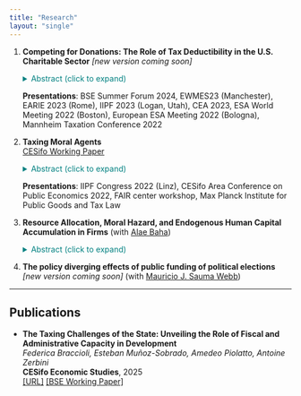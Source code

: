 ```yaml
---
title: "Research"
layout: "single"
---
```



1. **Competing for Donations: The Role of Tax Deductibility in the U.S. Charitable Sector**  _[new version coming soon]_ 
   <details> <summary style="color: teal;">Abstract (click to expand)</summary>
   <p>
    Around the world, governments provide tax benefits to incentivize charitable giving. I argue that the current approaches to determining the optimal level of such tax benefits  neglect a crucial ingredient. While higher tax benefits increase charitable giving, they also intensify potentially wasteful competition for funds among charities. I build a model where charities use informative advertising to attract individual donors. Competition leads to inefficient fundraising as charities incur excessive advertising costs, and the inefficiency increases as available funds increase. I then estimate the structural parameters of the model using data from the universe of Nonprofits in the U.S. paired with data from the country's most prominent charity assessment organization. I document that leakage, the proportion of charities' budget not spent on direct public good provision,  goes up to 40 percent in my sample for 2014. Moreover, findings from counterfactual analyses suggest that fundraising accounts for significant endogenous leakage of gross donations into advertising. These findings suggest that estimates that ignore competition must be adjusted downwards to account for charities' endogenous responses to the tax code. 
   </p>
   </details>
   
   **Presentations**: BSE Summer Forum 2024, EWMES23 (Manchester), EARIE 2023 (Rome), IIPF 2023 (Logan, Utah), CEA 2023, ESA World Meeting 2022 (Boston), European ESA Meeting 2022 (Bologna), Mannheim Taxation Conference 2022

2. **Taxing Moral Agents**  
   [CESifo Working Paper](https://www.cesifo.org/en/publikationen/2022/working-paper/taxing-moral-agents)  
   <details> <summary style="color: teal;">Abstract (click to expand)</summary>
   <p>
    Experimental and empirical findings suggest that non-pecuniary motivations play a significant role as determinants of taxpayers’ decisions to comply with the tax authority and shape their perceptions and assessment of the tax code. By contrast, the canonical optimal income taxation model focuses on material sanctions as the primary motive for compliance. This paper shows how taxpayers equipped with evolutionary Kantian preferences can account for both these non-pecuniary and material motivations. It builds a general model of income taxation in the presence of a public good, which agents value morally, and solves for the optimal linear and non-linear taxation problems.   </p>
   </details>
   
   **Presentations**: IIPF Congress 2022 (Linz), CESifo Area Conference on Public Economics 2022, FAIR center workshop, Max Planck Institute for Public Goods and Tax Law

3. **Resource Allocation, Moral Hazard, and Endogenous Human Capital Accumulation in Firms** (with [Alae Baha](https://sites.google.com/view/alae-baha/accueil))  
   <details> <summary style="color: teal;">Abstract (click to expand)</summary>
   <p>
    This paper studies the problem of resource allocation in the presence of moral hazard. An agent exerts effort and privately chooses resource allocation between two types of capital: one that increases the productivity of exerting effort and one that reduces its cost. Our analysis provides conditions such that the agent's problem exhibits complementarity between effort and productivity. In this case, we show that the agent under-allocates resources to increase productivity. The paper's main result provides sufficient conditions on the production problem such that the agent strictly benefits from the allocation being private information. The model can be applied to several economic environments, such as technology procurement, product development, and time allocation in labor settings.
   </p>
   </details>


4. **The policy diverging effects of public funding of political elections**  _[new version coming soon]_ 
   (with [Mauricio J. Sauma Webb](https://vivo.uc.cl/display/auc250101))

---

## Publications

- **The Taxing Challenges of the State: Unveiling the Role of Fiscal and Administrative Capacity in Development**  
  *Federica Braccioli, Esteban Muñoz-Sobrado, Amedeo Piolatto, Antoine Zerbini*  
  **CESifo Economic Studies**, 2025  
  [[URL]](https://doi.org/10.1093/cesifo/ifae025)
  [[BSE Working Paper]](https://bse.eu/research/working-papers/taxing-challenges-state-unveiling-role-fiscal-administrative-capacity)  